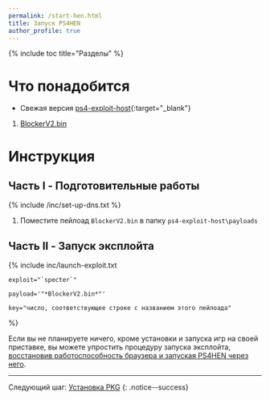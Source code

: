 ```yaml
---
permalink: /start-hen.html
title: Запуск PS4HEN
author_profile: true
---
```

{% include toc title="Разделы" %}

# Что понадобится

* Свежая версия [ps4-exploit-host](https://github.com/Al-Azif/ps4-exploit-host/releases){:target="_blank"}
1. [BlockerV2.bin](https://github.com/LightningMods/PS4-HEN-Update-Blocker-Payload/blob/master/BlockerV2.bin)


# Инструкция

## Часть I - Подготовительные работы 

{% include /inc/set-up-dns.txt %}
1. Поместите пейлоад `BlockerV2.bin` в папку `ps4-exploit-host\payloads`

## Часть II - Запуск эксплойта

{% include inc/launch-exploit.txt 

	exploit="`specter`"

	payload='"*BlockerV2.bin*"'

	key="число, соответствующее строке с названием этого пейлоада" 
%}

Если вы не планируете ничего, кроме установки и запуска игр на своей приставке, вы можете упростить процедуру запуска эксплойта, [восстановив работоспособность браузера и запуская PS4HEN через него](start-hen-browser). 

___

Следующий шаг: [Установка PKG](games) 
{: .notice--success}